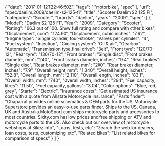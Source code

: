 {
    "date": "2017-01-12T22:46:50Z",
    "tags": [
        "motorbike",
        "spec"
    ],
    "url": "spec\/daelim\/2009\/daelim-s2-125-fi",
    "title": "Scooter Daelim S2 125 FI",
    "categories": "Scooter",
    "brands": "daelim",
    "years": "2009",
    "spec": [
        {
            "Model": "Daelim S2 125 FI",
            "Year": "2009",
            "Category": "Scooter",
            "Rating": "66.3 out of 100. Show full rating and compare with other bikes",
            "Displacement, ccm": "124.90",
            "Displacement, cubic inches": "7.62",
            "Engine type": "Single cylinder, four-stroke",
            "Valves per cylinder": "4",
            "Fuel system": "Injection",
            "Cooling system": "Oil & air",
            "Gearbox": "Automatic",
            "Transmission type,final drive": "Belt",
            "Front tyre": "120\/70-12",
            "Rear tyre": "130\/70-12",
            "Front brakes": "Single disc",
            "Front brakes diameter, mm": "240",
            "Front brakes diameter, inches": "9.4",
            "Rear brakes": "Single disc",
            "Rear brakes diameter, mm": "200",
            "Rear brakes diameter, inches": "7.9",
            "Overall height, mm": "1.340",
            "Overall height, inches": "52.8",
            "Overall length, mm": "2.110",
            "Overall length, inches": "83.1",
            "Overall width, mm": "740",
            "Overall width, inches": "29.1",
            "Fuel capacity, litres": "11.50",
            "Fuel capacity, gallons": "3.04",
            "Color options": "Blue, red, grey",
            "Starter": "Electric",
            "Insurance costs": "Get estimated US insurance cost with a quote from Allstate Motorcycle Insurance",
            "Parts finder": "Chaparral provides online schematics & OEM parts for the US.   Motorcycle Superstore provides an easy-to-use parts finder. Ships to the US, Canada, UK and Australia.MotoSport.com ships motorcycle parts and accessories to most countries.    Sixity.com has low prices and free shipping on ATV and motorcycle parts to the US. Also check out our overview of motorcycle webshops at Bikez.info",
            "Loans, tests, etc": "Search the web for dealers, loan costs, tests, customizing, etc",
            "Related bikes": "List related bikes for comparison of specs"
        }
    ]
}